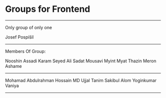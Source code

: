 # Groups for Frontend

---

Only group of only one

Josef Pospíšil

---

Members Of Group:

Nooshin Assadi Karam
Seyed Ali Sadat Mousavi
Myint Myat Thazin
Meron Ashame

---

Mohamad Abdulrahman
Hossain MD Ujjal
Tanim Sakibul Alom
Yoginkumar Vaniya

---
